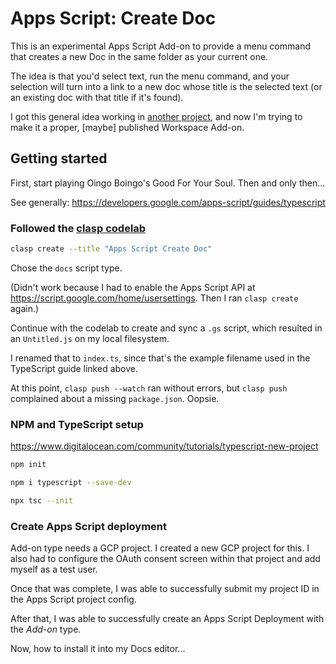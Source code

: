 # Apps Script: Create Doc

This is an experimental Apps Script Add-on to provide a menu command
that creates a new Doc in the same folder as your current one.

The idea is that you'd select text, run the menu command,
and your selection will turn into a link to a new doc whose title is the selected text
(or an existing doc with that title if it's found).

I got this general idea working in
[another project](https://github.com/harveyr/apps-script-task-doc),
and now I'm trying to make it a proper, \[maybe] published Workspace Add-on.

## Getting started

First, start playing Oingo Boingo's Good For Your Soul. Then and only then...

See generally: https://developers.google.com/apps-script/guides/typescript

### Followed the [clasp codelab](https://codelabs.developers.google.com/codelabs/clasp)

```sh
clasp create --title "Apps Script Create Doc"
```

Chose the `docs` script type.

(Didn't work because I had to enable the Apps Script API at https://script.google.com/home/usersettings.
Then I ran `clasp create` again.)

Continue with the codelab to create and sync a `.gs` script,
which resulted in an `Untitled.js` on my local filesystem.

I renamed that to `index.ts`, since that's the example filename used in the TypeScript guide linked above.

At this point, `clasp push --watch` ran without errors,
but `clasp push` complained about a missing `package.json`.
Oopsie.

### NPM and TypeScript setup

https://www.digitalocean.com/community/tutorials/typescript-new-project

```sh
npm init

npm i typescript --save-dev

npx tsc --init
```

### Create Apps Script deployment

Add-on type needs a GCP project. I created a new GCP project for this.
I also had to configure the OAuth consent screen within that project
and add myself as a test user.

Once that was complete, I was able to successfully submit my project ID in the Apps Script project config.

After that, I was able to successfully create an Apps Script Deployment with the *Add-on* type.

Now, how to install it into my Docs editor...